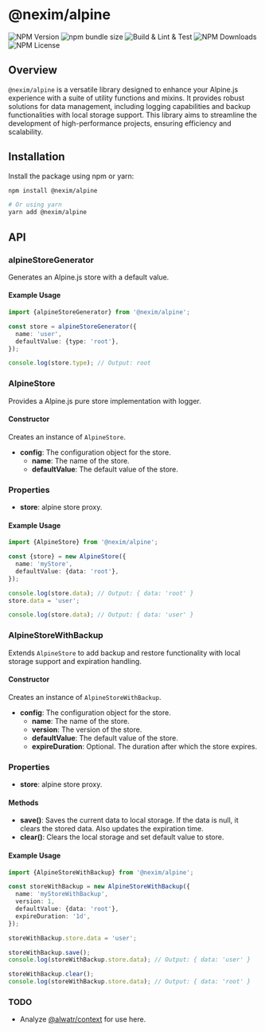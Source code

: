 # @nexim/alpine

![NPM Version](https://img.shields.io/npm/v/%40nexim%2Falpine)
![npm bundle size](https://img.shields.io/bundlephobia/min/%40nexim%2Falpine)
![Build & Lint & Test](https://github.com/the-nexim/nanolib/actions/workflows/build-lint-test.yaml/badge.svg)
![NPM Downloads](https://img.shields.io/npm/dm/%40nexim%2Falpine)
![NPM License](https://img.shields.io/npm/l/%40nexim%2Falpine)

## Overview

`@nexim/alpine` is a versatile library designed to enhance your Alpine.js experience with a suite of utility functions and mixins. It provides robust solutions for data management, including logging capabilities and backup functionalities with local storage support. This library aims to streamline the development of high-performance projects, ensuring efficiency and scalability.

## Installation

Install the package using npm or yarn:

```sh
npm install @nexim/alpine

# Or using yarn
yarn add @nexim/alpine
```

## API

### alpineStoreGenerator

Generates an Alpine.js store with a default value.

#### Example Usage

```ts
import {alpineStoreGenerator} from '@nexim/alpine';

const store = alpineStoreGenerator({
  name: 'user',
  defaultValue: {type: 'root'},
});

console.log(store.type); // Output: root
```

### AlpineStore

Provides a Alpine.js pure store implementation with logger.

#### Constructor

Creates an instance of `AlpineStore`.

- **config**: The configuration object for the store.
  - **name**: The name of the store.
  - **defaultValue**: The default value of the store.

### Properties

- **store**: alpine store proxy.

#### Example Usage

```ts
import {AlpineStore} from '@nexim/alpine';

const {store} = new AlpineStore({
  name: 'myStore',
  defaultValue: {data: 'root'},
});

console.log(store.data); // Output: { data: 'root' }
store.data = 'user';

console.log(store.data); // Output: { data: 'user' }
```

### AlpineStoreWithBackup

Extends `AlpineStore` to add backup and restore functionality with local storage support and expiration handling.

#### Constructor

Creates an instance of `AlpineStoreWithBackup`.

- **config**: The configuration object for the store.
  - **name**: The name of the store.
  - **version**: The version of the store.
  - **defaultValue**: The default value of the store.
  - **expireDuration**: Optional. The duration after which the store expires.

### Properties

- **store**: alpine store proxy.

#### Methods

- **save()**: Saves the current data to local storage. If the data is null, it clears the stored data. Also updates the expiration time.
- **clear()**: Clears the local storage and set default value to store.

#### Example Usage

```ts
import {AlpineStoreWithBackup} from '@nexim/alpine';

const storeWithBackup = new AlpineStoreWithBackup({
  name: 'myStoreWithBackup',
  version: 1,
  defaultValue: {data: 'root'},
  expireDuration: '1d',
});

storeWithBackup.store.data = 'user';

storeWithBackup.save();
console.log(storeWithBackup.store.data); // Output: { data: 'user' }

storeWithBackup.clear();
console.log(storeWithBackup.store.data); // Output: { data: 'root' }
```

### TODO

- Analyze [@alwatr/context](https://github.com/Alwatr/flux/tree/next/packages/context) for use here.
